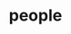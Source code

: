 ---
layout: profiles
permalink: /people/
title: people
description: members of the lab or group
nav: true
nav_order: 2

profiles:
  # if you want to include more than one profile, just replicate the following block
  # and create one content file for each profile inside _pages/
  - align: right
    image: prof_pic.jpg
    content: about_einstein.md
    image_circular: false # crops the image to make it circular
    more_info: >
      <p>555 your office number</p>
      <p>123 your address street</p>
      <p>Your City, State 12345</p>
  - align: left
    image: prof_pic.jpg
    content: 
    image_circular: false # crops the image to make it circular
    more_info: >
      <p>Student</p>
  - align: center
    image: prof_pic.jpg
    content: 
    image_circular: false # crops the image to make it circular
    more_info: >
      <p>Student</p>

---